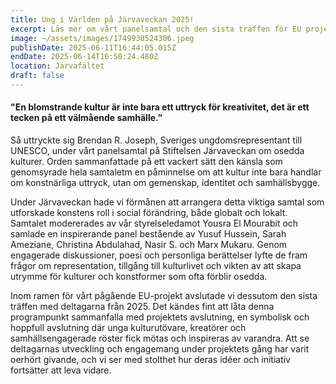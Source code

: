 ```yaml
---
title: Ung i Världen på Järvaveckan 2025!
excerpt: Läs mer om vårt panelsamtal och den sista träffen för EU projektet!
image: ~/assets/images/1749930524306.jpeg
publishDate: 2025-06-11T16:44:05.015Z
endDate: 2025-06-14T16:50:24.480Z
location: Järvafältet
draft: false
---
```

<!--StartFragment-->

#### **"En blomstrande kultur är inte bara ett uttryck för kreativitet, det är ett tecken på ett välmående samhälle.”**

 Så uttryckte sig Brendan R. Joseph, Sveriges ungdomsrepresentant till UNESCO, under vårt panelsamtal på Stiftelsen Järvaveckan om osedda kulturer. Orden sammanfattade på ett vackert sätt den känsla som genomsyrade hela samtaletm en påminnelse om att kultur inte bara handlar om konstnärliga uttryck, utan om gemenskap, identitet och samhällsbygge.

Under Järvaveckan hade vi förmånen att arrangera detta viktiga samtal som utforskade konstens roll i social förändring, både globalt och lokalt. Samtalet modererades av vår styrelseledamot Yousra El Mourabit och samlade en inspirerande panel bestående av Yusuf Hussein, Sarah Ameziane, Christina Abdulahad, Nasir S. och Marx Mukaru. Genom engagerade diskussioner, poesi och personliga berättelser lyfte de fram frågor om representation, tillgång till kulturlivet och vikten av att skapa utrymme för kulturer och konstformer som ofta förblir osedda.

Inom ramen för vårt pågående EU-projekt avslutade vi dessutom den sista träffen med deltagarna från 2025. Det kändes fint att låta denna programpunkt sammanfalla med projektets avslutning, en symbolisk och hoppfull avslutning där unga kulturutövare, kreatörer och samhällsengagerade röster fick mötas och inspireras av varandra. Att se deltagarnas utveckling och engagemang under projektets gång har varit oerhört givande, och vi ser med stolthet hur deras idéer och initiativ fortsätter att leva vidare.

<!--EndFragment-->